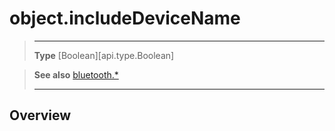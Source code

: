 # object.includeDeviceName

> --------------------- ------------------------------------------------------------------------------------------
> __Type__              [Boolean][api.type.Boolean]


> __See also__          [bluetooth.*](/plugin/bluetooth.md)
> --------------------- ------------------------------------------------------------------------------------------

## Overview
